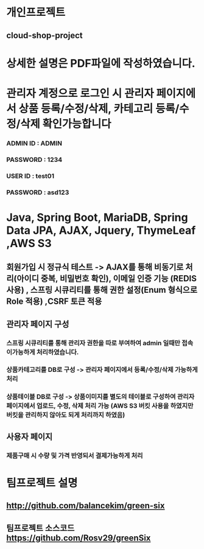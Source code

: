 # 개인프로젝트
## cloud-shop-project

# 상세한 설명은 PDF파일에 작성하였습니다.

# 관리자 계정으로 로그인 시 관리자 페이지에서 상품 등록/수정/삭제, 카테고리 등록/수정/삭제 확인가능합니다
### ADMIN ID : ADMIN
### PASSWORD : 1234

### USER ID : test01
### PASSWORD : asd123

# Java, Spring Boot, MariaDB, Spring Data JPA, AJAX, Jquery, ThymeLeaf ,AWS S3

## 회원가입 시 정규식 테스트 -> AJAX를 통해 비동기로 처리(아이디 중복, 비밀번호 확인),  이메일 인증 기능 (REDIS 사용) , 스프링 시큐리티를 통해 권한 설정(Enum 형식으로 Role 적용) ,CSRF 토큰 적용

## 관리자 페이지 구성
### 스프링 시큐리티를 통해 관리자 권한을 따로 부여하여 admin 일때만 접속이가능하게 처리하였습니다.
### 상품카테고리를 DB로 구성 -> 관리자 페이지에서 등록/수정/삭제 가능하게 처리
### 상품테이블 DB로 구성 -> 상품이미지를 별도의 테이블로 구성하여 관리자페이지에서 업로드, 수정, 삭제 처리 가능 (AWS S3 버킷 사용을 하였지만 버킷을 관리하지 않아도 되게 처리까지 하였음)


## 사용자 페이지
### 제품구매 시 수량 및 가격 반영되서 결제가능하게 처리

# 팀프로젝트 설명
## http://github.com/balancekim/green-six

## 팀프로젝트 소스코드 https://github.com/Rosv29/greenSix
